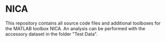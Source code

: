 # NICA
This repository contains all source code files and additional toolboxes for the MATLAB toolbox NICA. An analysis can be performed with the accessory dataset in the folder "Test Data".
